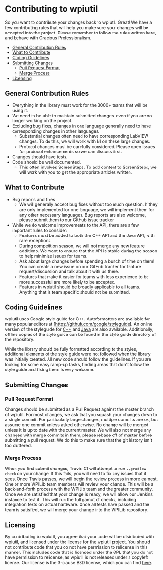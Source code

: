 # Contributing to wpiutil

So you want to contribute your changes back to wpiutil. Great! We have a few contributing rules that will help you make sure your changes will be accepted into the project. Please remember to follow the rules written here, and behave with Gracious Professionalism.

- [General Contribution Rules](#general-contribution-rules)
- [What to Contribute](#what-to-contribute)
- [Coding Guidelines](#coding-guidelines)
- [Submitting Changes](#submitting-changes)
    - [Pull Request Format](#pull-request-format)
    - [Merge Process](#merge-process)
- [Licensing](#licensing)

## General Contribution Rules

- Everything in the library must work for the 3000+ teams that will be using it.
- We need to be able to maintain submitted changes, even if you are no longer working on the project.
- Excluding bug fixes, changes in one language generally need to have corresponding changes in other languages.
    - Substantial changes often need to have corresponding LabVIEW changes. To do this, we will work with NI on these large changes.
    - Protocol changes must be carefully considered. Please open issues for protocol enhancements so we can discuss first.
- Changes should have tests.
- Code should be well documented.
    - This often involves ScreenSteps. To add content to ScreenSteps, we will work with you to get the appropriate articles written.

## What to Contribute

- Bug reports and fixes
    - We will generally accept bug fixes without too much question. If they are only implemented for one language, we will implement them for any other necessary languages. Bug reports are also welcome, please submit them to our GitHub issue tracker.
- While we do welcome improvements to the API, there are a few important rules to consider:
    - Features must be added to both the C++ API and the Java API, with rare exceptions.
    - During competition season, we will not merge any new feature additions. We want to ensure that the API is stable during the season to help minimize issues for teams.
    - Ask about large changes before spending a bunch of time on them! You can create a new issue on our GitHub tracker for feature request/discussion and talk about it with us there.
    - Features that make it easier for teams with less experience to be more successful are more likely to be accepted.
    - Features in wpiutil should be broadly applicable to all teams. Anything that is team specific should not be submitted.

## Coding Guidelines

wpiutil uses Google style guide for C++. Autoformatters are available for many popular editors at [https://github.com/google/styleguide]. An online version of the styleguide for [C++](https://google.github.io/styleguide/cppguide.html) and [Java](https://google.github.io/styleguide/javaguide.html) are also available.  Additionally, offline copies of the style guide can be found in the style guide directory of the repository.

While the library should be fully formatted according to the styles, additional elements of the style guide were not followed when the library was initially created. All new code should follow the guidelines. If you are looking for some easy ramp-up tasks, finding areas that don't follow the style guide and fixing them is very welcome.

## Submitting Changes

### Pull Request Format

Changes should be submitted as a Pull Request against the master branch of wpiutil. For most changes, we ask that you squash your changes down to a single commit. For particularly large changes, multiple commits are ok, but assume one commit unless asked otherwise. No change will be merged unless it is up to date with the current master. We will also not merge any changes with merge commits in them; please rebase off of master before submitting a pull request. We do this to make sure that the git history isn't too cluttered.

### Merge Process

When you first submit changes, Travis-CI will attempt to run `./gradlew check` on your change. If this fails, you will need to fix any issues that it sees. Once Travis passes, we will begin the review process in more earnest. One or more WPILib team members will review your change. This will be a back-and-forth process with the WPILib team and the greater community. Once we are satisfied that your change is ready, we will allow our Jenkins instance to test it. This will run the full gamut of checks, including integration tests on actual hardware. Once all tests have passed and the team is satisfied, we will merge your change into the WPILib repository.

## Licensing

By contributing to wpiutil, you agree that your code will be distributed with wpiutil, and licensed under the license for the wpiutil project. You should not contribute code that you do not have permission to relicense in this manner. This includes code that is licensed under the GPL that you do not have permission to relicense, as wpiutil is not released under a copyleft license. Our license is the 3-clause BSD license, which you can find [here](license.txt).
